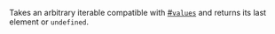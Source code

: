 Takes an arbitrary iterable compatible with [#`values`](#function-values) and returns its last element or `undefined`.
